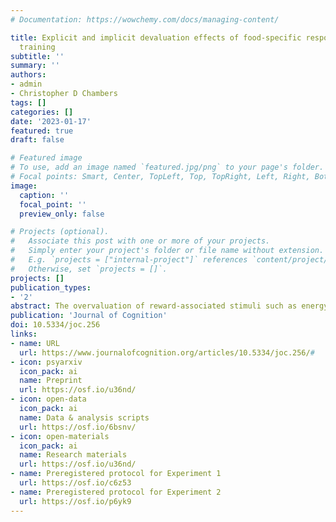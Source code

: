 ```yaml
---
# Documentation: https://wowchemy.com/docs/managing-content/

title: Explicit and implicit devaluation effects of food-specific response inhibition
  training
subtitle: ''
summary: ''
authors:
- admin
- Christopher D Chambers
tags: []
categories: []
date: '2023-01-17'
featured: true
draft: false

# Featured image
# To use, add an image named `featured.jpg/png` to your page's folder.
# Focal points: Smart, Center, TopLeft, Top, TopRight, Left, Right, BottomLeft, Bottom, BottomRight.
image:
  caption: ''
  focal_point: ''
  preview_only: false

# Projects (optional).
#   Associate this post with one or more of your projects.
#   Simply enter your project's folder or file name without extension.
#   E.g. `projects = ["internal-project"]` references `content/project/deep-learning/index.md`.
#   Otherwise, set `projects = []`.
projects: []
publication_types:
- '2'
abstract: The overvaluation of reward-associated stimuli such as energy-dense foods can drive compulsive eating behaviours, including overeating. Previous research has shown that training individuals to inhibit their responses towards appetitive stimuli can lead to their devaluation, providing a potential avenue for behaviour change. Over two preregistered experiments, we investigated whether training participants to inhibit their responses to specific foods would be effective in reducing their evaluations when these were assessed using both explicit and implicit measures. Participants completed an online session of go/no-go training with energy-dense foods that were consistently associated with either responding (go) or inhibiting a response (no-go). An ‘explicit’ devaluation effect was expected as a reduction in self-reported liking from pre-to post-training for no-go items compared to both go items and foods that were not presented during training (untrained items). An ‘implicit’ devaluation effect was then measured using the affective priming paradigm, by comparing differences in reaction times for congruent and incongruent trials (i.e., priming effects) between food primes. Experiment 1 revealed conclusive evidence for small-to-medium devaluation effects both in terms of explicit ratings and priming effects. We also observed that the priming effect for no-go items was close to zero. Experiment 2 successfully replicated most of the preregistered and exploratory outcomes from Experiment 1 except for the priming effect for untrained items. Potential explanations for this discrepancy are discussed but overall, these findings provide further support for a devaluation effect of response inhibition training. To our knowledge, our study provides the first evidence that training-induced devaluation can potentially be captured by affective priming measures, but more research is needed to further assess their sensitivity before they can be used to elucidate the mechanisms of action underlying devaluation effects.
publication: 'Journal of Cognition'
doi: 10.5334/joc.256
links:
- name: URL
  url: https://www.journalofcognition.org/articles/10.5334/joc.256/#
- icon: psyarxiv
  icon_pack: ai
  name: Preprint
  url: https://osf.io/u36nd/
- icon: open-data
  icon_pack: ai
  name: Data & analysis scripts
  url: https://osf.io/6bsnv/
- icon: open-materials
  icon_pack: ai
  name: Research materials
  url: https://osf.io/u36nd/
- name: Preregistered protocol for Experiment 1
  url: https://osf.io/c6z53
- name: Preregistered protocol for Experiment 2
  url: https://osf.io/p6yk9
---
```

